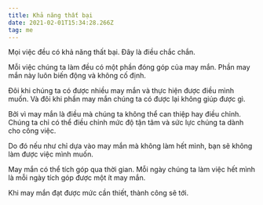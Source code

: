 ```yaml
---
title: Khả năng thất bại
date: 2021-02-01T15:34:28.266Z
tag: me
---
```

Mọi việc đều có khả năng thất bại. Đây là điều chắc chắn.

Mỗi việc chúng ta làm đều có một phần đóng góp của may mắn. Phần may mắn này luôn biến động và không cố định.

Đôi khi chúng ta có được nhiều may mắn và thực hiện được điều mình muốn. Và đôi khi phần may mắn chúng ta có được lại không giúp được gì.

Bởi vì may mắn là điều mà chúng ta không thể can thiệp hay điều chỉnh. Chúng ta chỉ có thể điều chỉnh mức độ tận tâm và sức lực chúng ta dành cho công việc.

Do đó nếu như chỉ dựa vào may mắn mà không làm hết mình, bạn sẽ không làm được việc mình muốn.

May mắn có thể tích góp qua thời gian. Mỗi ngày chúng ta làm việc hết mình là mỗi ngày tích góp được một ít may mắn.

Khi may mắn đạt được mức cần thiết, thành công sẽ tới.